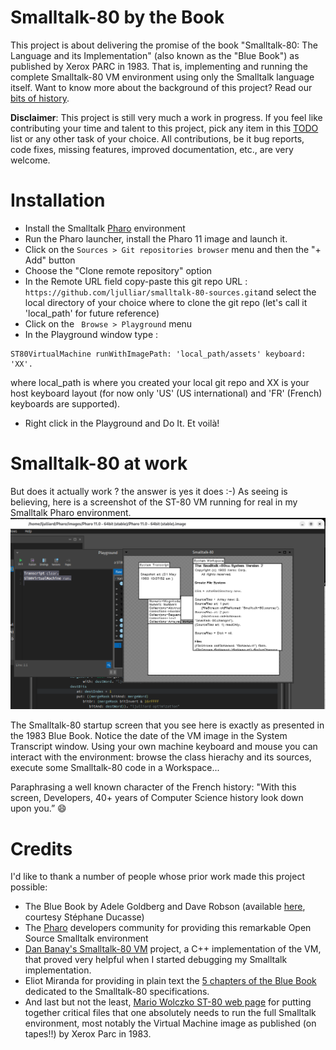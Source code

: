 # Smalltalk-80 by the Book

This project is about delivering the promise of the book "Smalltalk-80: The Language and its Implementation" (also known as the "Blue Book") as published by Xerox PARC in 1983. That is, implementing and running the complete Smalltalk-80 VM environment using only the Smalltalk language itself. Want to know more about the background of this project? Read our [bits of history](doc/History.md).

**Disclaimer**: This project is still very much a work in progress. If you feel like contributing your time and talent to this project, pick any item in this [TODO](doc/TODO.md) list or any other task of your choice. All contributions, be it bug reports, code fixes, missing features, improved documentation, etc., are very welcome.

# Installation
* Install the Smalltalk [Pharo](https://www.pharo.org/) environment
* Run the Pharo launcher, install the Pharo 11 image and launch it.
* Click on the `Sources > Git repositories browser` menu and then the "+ Add" button
* Choose the "Clone remote repository" option
* In the Remote URL field  copy-paste this git repo URL  : `https://github.com/ljulliar/smalltalk-80-sources.git`and select the local directory of your choice where to clone the git repo (let's call it 'local_path' for future reference)
* Click on the ` Browse > Playground` menu
* In the Playground window type :
```
ST80VirtualMachine runWithImagePath: 'local_path/assets' keyboard: 'XX'.
```
where local_path is where you created your local git repo and XX is your host keyboard layout (for now only 'US' (US international) and 'FR' (French) keyboards are supported).  
* Right click in the Playground and Do It. Et voilà! 

# Smalltalk-80 at work
But does it actually work ? the answer is yes it does :-) As seeing is believing, here is a screenshot of the ST-80 VM running for real in my Smalltalk Pharo environment. 
![Screenshot of the ST-80 VM startup screen ) ](images/ST80-startup-screen.png)

The Smalltalk-80 startup screen that you see here is exactly as presented in the 1983 Blue Book. Notice the date of the VM image in the System Transcript window. Using your own machine keyboard and mouse you can interact with the environment: browse the class hierachy and its sources, execute some Smalltalk-80 code in a Workspace...

Paraphrasing a well known character of the French history: "With this screen, Developers, 40+ years of Computer Science history look down upon you.” :smile:

# Credits
I'd like to thank a number of people whose prior work made this project possible:
* The Blue Book by Adele Goldberg and Dave Robson (available [here](http://stephane.ducasse.free.fr/FreeBooks/BlueBook/Bluebook.pdf), courtesy Stéphane Ducasse)
* The [Pharo](https://www.pharo.org/) developers community for providing this remarkable Open Source Smalltalk environment
* [Dan Banay's Smalltalk-80 VM](https://github.com/dbanay/Smalltalk) project, a C++ implementation of the VM, that proved very helpful when I started debugging my Smalltalk implementation.
* Eliot Miranda for providing in plain text the [5 chapters of the Blue Book](http://www.mirandabanda.org/bluebook/bluebook_imp_toc.html) dedicated to the Smalltalk-80 specifications.
* And last but not the least, [Mario Wolczko ST-80 web page](http://www.wolczko.com/st80/) for putting together critical files that one absolutely needs to run the full Smalltalk environment, most notably the Virtual Machine image as published (on tapes!!) by Xerox Parc in 1983.
